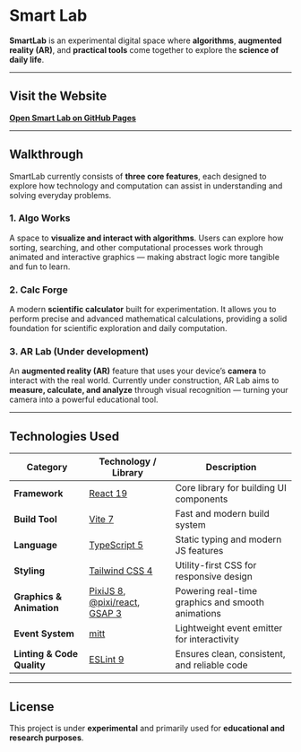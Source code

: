 # Smart Lab

**SmartLab** is an experimental digital space where **algorithms**, **augmented reality (AR)**, and **practical tools** come together to explore the **science of daily life**.

---

## Visit the Website

**[Open Smart Lab on GitHub Pages](https://rhmvl.github.io/smart-lab)**

---


## Walkthrough

SmartLab currently consists of **three core features**, each designed to explore how technology and computation can assist in understanding and solving everyday problems.

### 1. Algo Works

A space to **visualize and interact with algorithms**.
Users can explore how sorting, searching, and other computational processes work through animated and interactive graphics — making abstract logic more tangible and fun to learn.

### 2. Calc Forge

A modern **scientific calculator** built for experimentation.
It allows you to perform precise and advanced mathematical calculations, providing a solid foundation for scientific exploration and daily computation.

### 3. AR Lab (Under development)

An **augmented reality (AR)** feature that uses your device’s **camera** to interact with the real world.
Currently under construction, AR Lab aims to **measure, calculate, and analyze** through visual recognition — turning your camera into a powerful educational tool.

---

## Technologies Used

| Category                   | Technology / Library                                                                                            | Description                                       |
| -------------------------- | --------------------------------------------------------------------------------------------------------------- | ------------------------------------------------- |
| **Framework**              | [React 19](https://react.dev/)                                                                                  | Core library for building UI components           |
| **Build Tool**             | [Vite 7](https://vitejs.dev/)                                                                                   | Fast and modern build system                      |
| **Language**               | [TypeScript 5](https://www.typescriptlang.org/)                                                                 | Static typing and modern JS features              |
| **Styling**                | [Tailwind CSS 4](https://tailwindcss.com/)                                                                      | Utility-first CSS for responsive design           |
| **Graphics & Animation**   | [PixiJS 8](https://pixijs.com/), [@pixi/react](https://pixijs.io/react/), [GSAP 3](https://greensock.com/gsap/) | Powering real-time graphics and smooth animations |
| **Event System**           | [mitt](https://github.com/developit/mitt)                                                                       | Lightweight event emitter for interactivity       |
| **Linting & Code Quality** | [ESLint 9](https://eslint.org/)                                                                                 | Ensures clean, consistent, and reliable code      |

---

## License

This project is under **experimental** and primarily used for **educational and research purposes**.

